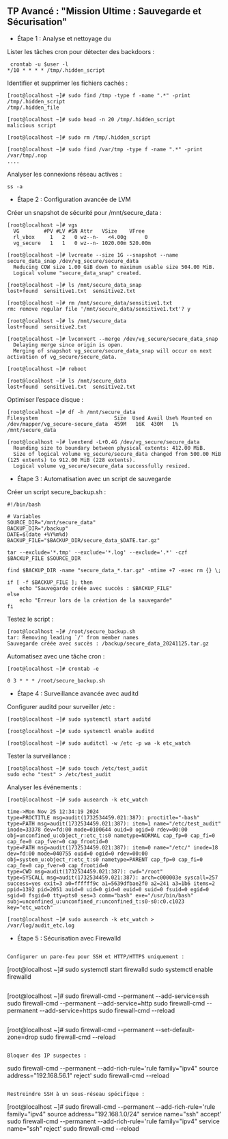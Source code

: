 ## TP Avancé : "Mission Ultime : Sauvegarde et Sécurisation"

* Étape 1 : Analyse et nettoyage du 

Lister les tâches cron pour détecter des backdoors :

````
 crontab -u $user -l
*/10 * * * * /tmp/.hidden_script
````

Identifier et supprimer les fichiers cachés :

````
[root@localhost ~]# sudo find /tmp -type f -name ".*" -print
/tmp/.hidden_script
/tmp/.hidden_file
````
````
[root@localhost ~]# sudo head -n 20 /tmp/.hidden_script
malicious script
````
````
[root@localhost ~]# sudo rm /tmp/.hidden_script
````
````
[root@localhost ~]# sudo find /var/tmp -type f -name ".*" -print
/var/tmp/.nop
....
````

Analyser les connexions réseau actives :

````
ss -a
````
* Étape 2 : Configuration avancée de LVM

Créer un snapshot de sécurité pour /mnt/secure_data :

````
[root@localhost ~]# vgs
  VG        #PV #LV #SN Attr   VSize    VFree
  rl_vbox     1   2   0 wz--n-   <4.00g      0
  vg_secure   1   1   0 wz--n- 1020.00m 520.00m
````
````
[root@localhost ~]# lvcreate --size 1G --snapshot --name secure_data_snap /dev/vg_secure/secure_data
  Reducing COW size 1.00 GiB down to maximum usable size 504.00 MiB.
  Logical volume "secure_data_snap" created.
````
````
[root@localhost ~]# ls /mnt/secure_data_snap
lost+found  sensitive1.txt  sensitive2.txt
````
````
[root@localhost ~]# rm /mnt/secure_data/sensitive1.txt
rm: remove regular file '/mnt/secure_data/sensitive1.txt'? y
````
````
[root@localhost ~]# ls /mnt/secure_data
lost+found  sensitive2.txt
````
````
[root@localhost ~]# lvconvert --merge /dev/vg_secure/secure_data_snap
  Delaying merge since origin is open.
  Merging of snapshot vg_secure/secure_data_snap will occur on next activation of vg_secure/secure_data.
````
````
[root@localhost ~]# reboot
````
````
[root@localhost ~]# ls /mnt/secure_data
lost+found  sensitive1.txt  sensitive2.txt
````
Optimiser l’espace disque :

````
[root@localhost ~]# df -h /mnt/secure_data
Filesystem                         Size  Used Avail Use% Mounted on
/dev/mapper/vg_secure-secure_data  459M   16K  430M   1% /mnt/secure_data
````
````
[root@localhost ~]# lvextend -L+0.4G /dev/vg_secure/secure_data
  Rounding size to boundary between physical extents: 412.00 MiB.
  Size of logical volume vg_secure/secure_data changed from 500.00 MiB (125 extents) to 912.00 MiB (228 extents).
  Logical volume vg_secure/secure_data successfully resized.
````

* Étape 3 : Automatisation avec un script de sauvegarde

Créer un script secure_backup.sh :

````
#!/bin/bash

# Variables
SOURCE_DIR="/mnt/secure_data"
BACKUP_DIR="/backup"
DATE=$(date +%Y%m%d)
BACKUP_FILE="$BACKUP_DIR/secure_data_$DATE.tar.gz"

tar --exclude='*.tmp' --exclude='*.log' --exclude='.*' -czf $BACKUP_FILE $SOURCE_DIR

find $BACKUP_DIR -name "secure_data_*.tar.gz" -mtime +7 -exec rm {} \;

if [ -f $BACKUP_FILE ]; then
    echo "Sauvegarde créée avec succès : $BACKUP_FILE"
else
    echo "Erreur lors de la création de la sauvegarde"
fi
````

Testez le script :

````
[root@localhost ~]# /root/secure_backup.sh
tar: Removing leading `/' from member names
Sauvegarde créée avec succès : /backup/secure_data_20241125.tar.gz
````

Automatisez avec une tâche cron :

````
[root@localhost ~]# crontab -e
````
````
0 3 * * * /root/secure_backup.sh
````

* Étape 4 : Surveillance avancée avec auditd

Configurer auditd pour surveiller /etc :

````
[root@localhost ~]# sudo systemctl start auditd
````
````
[root@localhost ~]# sudo systemctl enable auditd
````
````
[root@localhost ~]# sudo auditctl -w /etc -p wa -k etc_watch
````

Tester la surveillance :

````
[root@localhost ~]# sudo touch /etc/test_audit
sudo echo "test" > /etc/test_audit
````

Analyser les événements :

````
[root@localhost ~]# sudo ausearch -k etc_watch
````
````
time->Mon Nov 25 12:34:19 2024
type=PROCTITLE msg=audit(1732534459.021:387): proctitle="-bash"
type=PATH msg=audit(1732534459.021:387): item=1 name="/etc/test_audit" inode=33378 dev=fd:00 mode=0100644 ouid=0 ogid=0 rdev=00:00 obj=unconfined_u:object_r:etc_t:s0 nametype=NORMAL cap_fp=0 cap_fi=0 cap_fe=0 cap_fver=0 cap_frootid=0
type=PATH msg=audit(1732534459.021:387): item=0 name="/etc/" inode=18 dev=fd:00 mode=040755 ouid=0 ogid=0 rdev=00:00 obj=system_u:object_r:etc_t:s0 nametype=PARENT cap_fp=0 cap_fi=0 cap_fe=0 cap_fver=0 cap_frootid=0
type=CWD msg=audit(1732534459.021:387): cwd="/root"
type=SYSCALL msg=audit(1732534459.021:387): arch=c000003e syscall=257 success=yes exit=3 a0=ffffff9c a1=5639dfbae2f0 a2=241 a3=1b6 items=2 ppid=1392 pid=2051 auid=0 uid=0 gid=0 euid=0 suid=0 fsuid=0 egid=0 sgid=0 fsgid=0 tty=pts0 ses=3 comm="bash" exe="/usr/bin/bash" subj=unconfined_u:unconfined_r:unconfined_t:s0-s0:c0.c1023 key="etc_watch"
````
````
[root@localhost ~]# sudo ausearch -k etc_watch > /var/log/audit_etc.log
````

* Étape 5 : Sécurisation avec Firewalld

````

Configurer un pare-feu pour SSH et HTTP/HTTPS uniquement :

````
[root@localhost ~]# 
sudo systemctl start firewalld
sudo systemctl enable firewalld
````
````
[root@localhost ~]# sudo firewall-cmd --permanent --add-service=ssh
sudo firewall-cmd --permanent --add-service=http
sudo firewall-cmd --permanent --add-service=https
sudo firewall-cmd --reload
````
````
[root@localhost ~]# sudo firewall-cmd --permanent --set-default-zone=drop
sudo firewall-cmd --reload
````

Bloquer des IP suspectes :

````
sudo firewall-cmd --permanent --add-rich-rule='rule family="ipv4" source address="192.168.56.1" reject'
sudo firewall-cmd --reload
````

Restreindre SSH à un sous-réseau spécifique :

````
[root@localhost ~]# sudo firewall-cmd --permanent --add-rich-rule='rule family="ipv4" source address="192.168.1.0/24" service name="ssh" accept'
sudo firewall-cmd --permanent --add-rich-rule='rule family="ipv4" service name="ssh" reject'
sudo firewall-cmd --reload
````